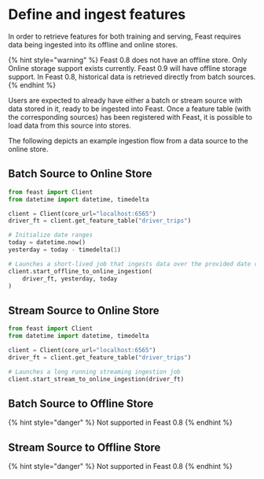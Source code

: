 # Define and ingest features

In order to retrieve features for both training and serving, Feast requires data being ingested into its offline and online stores.

{% hint style="warning" %}
Feast 0.8 does not have an offline store. Only Online storage support exists currently. Feast 0.9 will have offline storage support. In Feast 0.8, historical data is retrieved directly from batch sources.
{% endhint %}

Users are expected to already have either a batch or stream source with data stored in it, ready to be ingested into Feast. Once a feature table \(with the corresponding sources\) has been registered with Feast, it is possible to load data from this source into stores.

The following depicts an example ingestion flow from a data source to the online store.

## Batch Source to Online Store

```python
from feast import Client
from datetime import datetime, timedelta

client = Client(core_url="localhost:6565")
driver_ft = client.get_feature_table("driver_trips")

# Initialize date ranges
today = datetime.now()
yesterday = today - timedelta(1)

# Launches a short-lived job that ingests data over the provided date range.
client.start_offline_to_online_ingestion(
    driver_ft, yesterday, today
)
```

## Stream Source to Online Store

```python
from feast import Client
from datetime import datetime, timedelta

client = Client(core_url="localhost:6565")
driver_ft = client.get_feature_table("driver_trips")

# Launches a long running streaming ingestion job
client.start_stream_to_online_ingestion(driver_ft)
```

## Batch Source to Offline Store

{% hint style="danger" %}
Not supported in Feast 0.8
{% endhint %}

## Stream Source to Offline Store

{% hint style="danger" %}
Not supported in Feast 0.8
{% endhint %}

